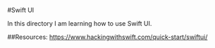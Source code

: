 #Swift UI

In this directory I am learning how to use Swift UI.

##Resources:
https://www.hackingwithswift.com/quick-start/swiftui/
